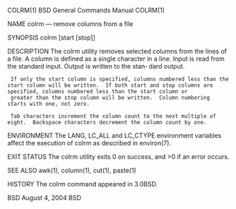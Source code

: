 COLRM(1)                                                                               BSD General Commands Manual                                                                               COLRM(1)

NAME
     colrm — remove columns from a file

SYNOPSIS
     colrm [start [stop]]

DESCRIPTION
     The colrm utility removes selected columns from the lines of a file.  A column is defined as a single character in a line.  Input is read from the standard input.  Output is written to the stan‐
     dard output.

     If only the start column is specified, columns numbered less than the start column will be written.  If both start and stop columns are specified, columns numbered less than the start column or
     greater than the stop column will be written.  Column numbering starts with one, not zero.

     Tab characters increment the column count to the next multiple of eight.  Backspace characters decrement the column count by one.

ENVIRONMENT
     The LANG, LC_ALL and LC_CTYPE environment variables affect the execution of colrm as described in environ(7).

EXIT STATUS
     The colrm utility exits 0 on success, and >0 if an error occurs.

SEE ALSO
     awk(1), column(1), cut(1), paste(1)

HISTORY
     The colrm command appeared in 3.0BSD.

BSD                                                                                           August 4, 2004                                                                                          BSD
